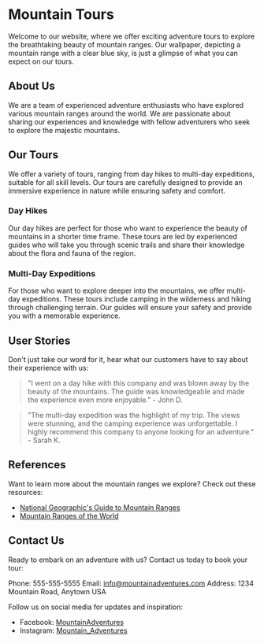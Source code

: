 <!--font:Montserrat-->

# Mountain Tours

Welcome to our website, where we offer exciting adventure tours to explore the breathtaking beauty of mountain ranges. Our wallpaper, depicting a mountain range with a clear blue sky, is just a glimpse of what you can expect on our tours.

## About Us

We are a team of experienced adventure enthusiasts who have explored various mountain ranges around the world. We are passionate about sharing our experiences and knowledge with fellow adventurers who seek to explore the majestic mountains.

## Our Tours

We offer a variety of tours, ranging from day hikes to multi-day expeditions, suitable for all skill levels. Our tours are carefully designed to provide an immersive experience in nature while ensuring safety and comfort.

### Day Hikes

Our day hikes are perfect for those who want to experience the beauty of mountains in a shorter time frame. These tours are led by experienced guides who will take you through scenic trails and share their knowledge about the flora and fauna of the region.

### Multi-Day Expeditions

For those who want to explore deeper into the mountains, we offer multi-day expeditions. These tours include camping in the wilderness and hiking through challenging terrain. Our guides will ensure your safety and provide you with a memorable experience.

## User Stories

Don't just take our word for it, hear what our customers have to say about their experience with us:

> "I went on a day hike with this company and was blown away by the beauty of the mountains. The guide was knowledgeable and made the experience even more enjoyable." - John D.

> "The multi-day expedition was the highlight of my trip. The views were stunning, and the camping experience was unforgettable. I highly recommend this company to anyone looking for an adventure." - Sarah K.

## References

Want to learn more about the mountain ranges we explore? Check out these resources:

-   [National Geographic's Guide to Mountain Ranges](#)
-   [Mountain Ranges of the World](#)

## Contact Us

Ready to embark on an adventure with us? Contact us today to book your tour:

Phone: 555-555-5555
Email: info@mountainadventures.com
Address: 1234 Mountain Road, Anytown USA

Follow us on social media for updates and inspiration:

-   Facebook: [MountainAdventures](#)
-   Instagram: [Mountain_Adventures](#)

<!--

Write me content for website with wallpaper which alt text is:

"A mountain range with a clear blue sky"

The name/title of the page should not be 1:1 copy of the alt text but rather a real content of the website which is using this wallpaper.

- Use markdown format
- Start with heading
- Heading should be short and concise
- The content should look like a real website
- The website should not be about the wallpaper, wallpaper is just a related background
- Heading should be contain work "wallpaper" or "background"
- Include real sections like references, contact, user stories, etc. use things relevant to the page purpose.
- Feel free to use structure like headings, bullets, numbering, blockquotes, paragraphs, horizontal lines, etc.
- You can use formatting like bold or _italic_
- You can include UTF-8 emojis
- Links should be only #hash anchors (and you can refer to the document itself)
- Do not include images


---


# Explore the Majestic Mountains with Our Adventure Tours

Welcome to our website, where we offer exciting adventure tours to explore the breathtaking beauty of mountain ranges. Our wallpaper, depicting a mountain range with a clear blue sky, is just a glimpse of what you can expect on our tours.

## About Us

We are a team of experienced adventure enthusiasts who have explored various mountain ranges around the world. We are passionate about sharing our experiences and knowledge with fellow adventurers who seek to explore the majestic mountains.

## Our Tours

We offer a variety of tours, ranging from day hikes to multi-day expeditions, suitable for all skill levels. Our tours are carefully designed to provide an immersive experience in nature while ensuring safety and comfort.

### Day Hikes

Our day hikes are perfect for those who want to experience the beauty of mountains in a shorter time frame. These tours are led by experienced guides who will take you through scenic trails and share their knowledge about the flora and fauna of the region.

### Multi-Day Expeditions

For those who want to explore deeper into the mountains, we offer multi-day expeditions. These tours include camping in the wilderness and hiking through challenging terrain. Our guides will ensure your safety and provide you with a memorable experience.

## User Stories

Don't just take our word for it, hear what our customers have to say about their experience with us:

> "I went on a day hike with this company and was blown away by the beauty of the mountains. The guide was knowledgeable and made the experience even more enjoyable." - John D.

> "The multi-day expedition was the highlight of my trip. The views were stunning, and the camping experience was unforgettable. I highly recommend this company to anyone looking for an adventure." - Sarah K.

## References

Want to learn more about the mountain ranges we explore? Check out these resources:

- [National Geographic's Guide to Mountain Ranges](#)
- [Mountain Ranges of the World](#)

## Contact Us

Ready to embark on an adventure with us? Contact us today to book your tour:

Phone: 555-555-5555
Email: info@mountainadventures.com
Address: 1234 Mountain Road, Anytown USA

Follow us on social media for updates and inspiration:
- Facebook: [MountainAdventures](#)
- Instagram: [Mountain_Adventures](#)


---


Write me a Google font which is best fitting for the website.

Pick from the list:
- IBM Plex Sans
- Barlow Condensed
- Cabin
- Playfair Display
- Open Sans
- Futura
- Inter
- Cinzel
- Orbitron
- Lobster
- Dancing Script
- Lato
- Roboto
- Great Vibes
- Barlow Condensed
- Cinzel Decorative
- Exo 2
- Cormorant Garamond
- Poppins
- Montserrat
- Alegreya
- Raleway


Write just the font name nothing else.


---


Montserrat

-->
